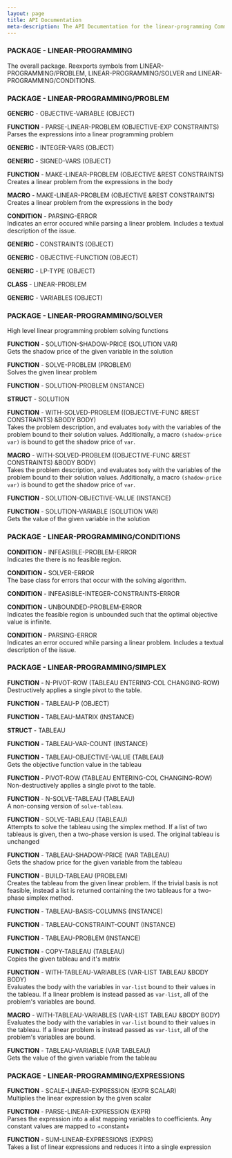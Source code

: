 ```yaml
---
layout: page
title: API Documentation
meta-description: The API Documentation for the linear-programming Common Lisp library.
---
```



### **PACKAGE** - LINEAR-PROGRAMMING   
The overall package.  Reexports symbols from
             LINEAR-PROGRAMMING/PROBLEM, LINEAR-PROGRAMMING/SOLVER and
             LINEAR-PROGRAMMING/CONDITIONS.

### **PACKAGE** - LINEAR-PROGRAMMING/PROBLEM 

**GENERIC** - OBJECTIVE-VARIABLE (OBJECT)

**FUNCTION** - PARSE-LINEAR-PROBLEM (OBJECTIVE-EXP CONSTRAINTS)  
Parses the expressions into a linear programming problem

**GENERIC** - INTEGER-VARS (OBJECT)

**GENERIC** - SIGNED-VARS (OBJECT)

**FUNCTION** - MAKE-LINEAR-PROBLEM (OBJECTIVE &REST CONSTRAINTS)  
Creates a linear problem from the expressions in the body

**MACRO** - MAKE-LINEAR-PROBLEM (OBJECTIVE &REST CONSTRAINTS)  
Creates a linear problem from the expressions in the body

**CONDITION** - PARSING-ERROR   
Indicates an error occured while parsing a linear problem.
                   Includes a textual description of the issue.

**GENERIC** - CONSTRAINTS (OBJECT)

**GENERIC** - OBJECTIVE-FUNCTION (OBJECT)

**GENERIC** - LP-TYPE (OBJECT)

**CLASS** - LINEAR-PROBLEM 

**GENERIC** - VARIABLES (OBJECT)

### **PACKAGE** - LINEAR-PROGRAMMING/SOLVER   
High level linear programming problem solving functions

**FUNCTION** - SOLUTION-SHADOW-PRICE (SOLUTION VAR)  
Gets the shadow price of the given variable in the solution

**FUNCTION** - SOLVE-PROBLEM (PROBLEM)  
Solves the given linear problem

**FUNCTION** - SOLUTION-PROBLEM (INSTANCE)

**STRUCT** - SOLUTION 

**FUNCTION** - WITH-SOLVED-PROBLEM ((OBJECTIVE-FUNC &REST CONSTRAINTS) &BODY BODY)  
Takes the problem description, and evaluates `body` with the variables of
   the problem bound to their solution values.  Additionally, a macro
   `(shadow-price var)` is bound to get the shadow price of `var`.

**MACRO** - WITH-SOLVED-PROBLEM ((OBJECTIVE-FUNC &REST CONSTRAINTS) &BODY BODY)  
Takes the problem description, and evaluates `body` with the variables of
   the problem bound to their solution values.  Additionally, a macro
   `(shadow-price var)` is bound to get the shadow price of `var`.

**FUNCTION** - SOLUTION-OBJECTIVE-VALUE (INSTANCE)

**FUNCTION** - SOLUTION-VARIABLE (SOLUTION VAR)  
Gets the value of the given variable in the solution

### **PACKAGE** - LINEAR-PROGRAMMING/CONDITIONS 

**CONDITION** - INFEASIBLE-PROBLEM-ERROR   
Indicates the there is no feasible region.

**CONDITION** - SOLVER-ERROR   
The base class for errors that occur with the solving algorithm.

**CONDITION** - INFEASIBLE-INTEGER-CONSTRAINTS-ERROR 

**CONDITION** - UNBOUNDED-PROBLEM-ERROR   
Indicates the feasible region is unbounded such that the
                   optimal objective value is infinite.

**CONDITION** - PARSING-ERROR   
Indicates an error occured while parsing a linear problem.
                   Includes a textual description of the issue.

### **PACKAGE** - LINEAR-PROGRAMMING/SIMPLEX 

**FUNCTION** - N-PIVOT-ROW (TABLEAU ENTERING-COL CHANGING-ROW)  
Destructively applies a single pivot to the table.

**FUNCTION** - TABLEAU-P (OBJECT)

**FUNCTION** - TABLEAU-MATRIX (INSTANCE)

**STRUCT** - TABLEAU 

**FUNCTION** - TABLEAU-VAR-COUNT (INSTANCE)

**FUNCTION** - TABLEAU-OBJECTIVE-VALUE (TABLEAU)  
Gets the objective function value in the tableau

**FUNCTION** - PIVOT-ROW (TABLEAU ENTERING-COL CHANGING-ROW)  
Non-destructively applies a single pivot to the table.

**FUNCTION** - N-SOLVE-TABLEAU (TABLEAU)  
A non-consing version of `solve-tableau`.

**FUNCTION** - SOLVE-TABLEAU (TABLEAU)  
Attempts to solve the tableau using the simplex method.  If a list of two
   tableaus is given, then a two-phase version is used.
   The original tableau is unchanged

**FUNCTION** - TABLEAU-SHADOW-PRICE (VAR TABLEAU)  
Gets the shadow price for the given variable from the tableau

**FUNCTION** - BUILD-TABLEAU (PROBLEM)  
Creates the tableau from the given linear problem.  If the trivial basis is
   not feasible, instead a list is returned containing the two tableaus for a
   two-phase simplex method.

**FUNCTION** - TABLEAU-BASIS-COLUMNS (INSTANCE)

**FUNCTION** - TABLEAU-CONSTRAINT-COUNT (INSTANCE)

**FUNCTION** - TABLEAU-PROBLEM (INSTANCE)

**FUNCTION** - COPY-TABLEAU (TABLEAU)  
Copies the given tableau and it's matrix

**FUNCTION** - WITH-TABLEAU-VARIABLES (VAR-LIST TABLEAU &BODY BODY)  
Evaluates the body with the variables in `var-list` bound to their values in
   the tableau.  If a linear problem is instead passed as `var-list`, all
   of the problem's variables are bound.

**MACRO** - WITH-TABLEAU-VARIABLES (VAR-LIST TABLEAU &BODY BODY)  
Evaluates the body with the variables in `var-list` bound to their values in
   the tableau.  If a linear problem is instead passed as `var-list`, all
   of the problem's variables are bound.

**FUNCTION** - TABLEAU-VARIABLE (VAR TABLEAU)  
Gets the value of the given variable from the tableau

### **PACKAGE** - LINEAR-PROGRAMMING/EXPRESSIONS 

**FUNCTION** - SCALE-LINEAR-EXPRESSION (EXPR SCALAR)  
Multiplies the linear expression by the given scalar

**FUNCTION** - PARSE-LINEAR-EXPRESSION (EXPR)  
Parses the expression into a alist mapping variables to coefficients.
   Any constant values are mapped to +constant+

**FUNCTION** - SUM-LINEAR-EXPRESSIONS (EXPRS)  
Takes a list of linear expressions and reduces it into a single expression

